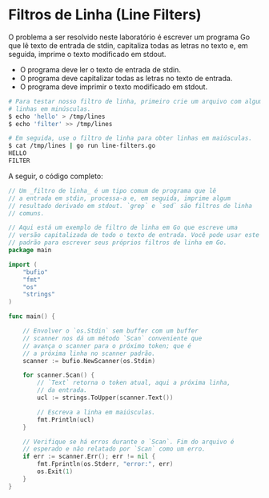 # Filtros de Linha (Line Filters)

O problema a ser resolvido neste laboratório é escrever um programa Go que lê texto de entrada de stdin, capitaliza todas as letras no texto e, em seguida, imprime o texto modificado em stdout.

- O programa deve ler o texto de entrada de stdin.
- O programa deve capitalizar todas as letras no texto de entrada.
- O programa deve imprimir o texto modificado em stdout.

```sh
# Para testar nosso filtro de linha, primeiro crie um arquivo com algumas
# linhas em minúsculas.
$ echo 'hello' > /tmp/lines
$ echo 'filter' >> /tmp/lines

# Em seguida, use o filtro de linha para obter linhas em maiúsculas.
$ cat /tmp/lines | go run line-filters.go
HELLO
FILTER
```

A seguir, o código completo:

```go
// Um _filtro de linha_ é um tipo comum de programa que lê
// a entrada em stdin, processa-a e, em seguida, imprime algum
// resultado derivado em stdout. `grep` e `sed` são filtros de linha
// comuns.

// Aqui está um exemplo de filtro de linha em Go que escreve uma
// versão capitalizada de todo o texto de entrada. Você pode usar este
// padrão para escrever seus próprios filtros de linha em Go.
package main

import (
	"bufio"
	"fmt"
	"os"
	"strings"
)

func main() {

	// Envolver o `os.Stdin` sem buffer com um buffer
	// scanner nos dá um método `Scan` conveniente que
	// avança o scanner para o próximo token; que é
	// a próxima linha no scanner padrão.
	scanner := bufio.NewScanner(os.Stdin)

	for scanner.Scan() {
		// `Text` retorna o token atual, aqui a próxima linha,
		// da entrada.
		ucl := strings.ToUpper(scanner.Text())

		// Escreva a linha em maiúsculas.
		fmt.Println(ucl)
	}

	// Verifique se há erros durante o `Scan`. Fim do arquivo é
	// esperado e não relatado por `Scan` como um erro.
	if err := scanner.Err(); err != nil {
		fmt.Fprintln(os.Stderr, "error:", err)
		os.Exit(1)
	}
}
```
